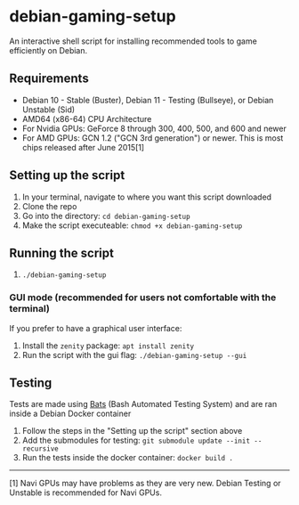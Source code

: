 # debian-gaming-setup
An interactive shell script for installing recommended tools to game efficiently on Debian.

## Requirements
* Debian 10 - Stable (Buster), Debian 11 - Testing (Bullseye), or Debian Unstable (Sid)
* AMD64 (x86-64) CPU Architecture
* For Nvidia GPUs: GeForce 8 through 300, 400, 500, and 600 and newer
* For AMD GPUs: GCN 1.2 ("GCN 3rd generation") or newer. This is most chips released after June 2015[1]

## Setting up the script
1. In your terminal, navigate to where you want this script downloaded
2. Clone the repo
3. Go into the directory: `cd debian-gaming-setup`
4. Make the script executeable: `chmod +x debian-gaming-setup`

## Running the script
1. `./debian-gaming-setup`

### GUI mode (recommended for users not comfortable with the terminal)
If you prefer to have a graphical user interface:
1. Install the `zenity` package: `apt install zenity`
2. Run the script with the gui flag: `./debian-gaming-setup --gui`

## Testing

Tests are made using [Bats](https://github.com/bats-core/bats-core) (Bash Automated Testing System) and are ran inside a Debian Docker container

1. Follow the steps in the "Setting up the script" section above
2. Add the submodules for testing: `git submodule update --init --recursive`
1. Run the tests inside the docker container: `docker build .`

---

[1] Navi GPUs may have problems as they are very new. Debian Testing or Unstable is recommended for Navi GPUs.

